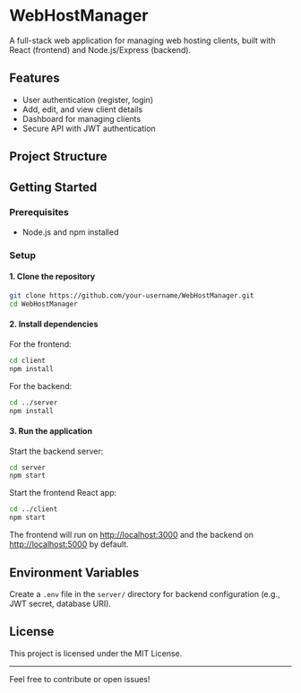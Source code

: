 # WebHostManager

A full-stack web application for managing web hosting clients, built with React (frontend) and Node.js/Express (backend).

## Features

- User authentication (register, login)
- Add, edit, and view client details
- Dashboard for managing clients
- Secure API with JWT authentication

## Project Structure

## Getting Started

### Prerequisites

- Node.js and npm installed

### Setup

#### 1. Clone the repository

```bash
git clone https://github.com/your-username/WebHostManager.git
cd WebHostManager
```

#### 2. Install dependencies

For the frontend:
```bash
cd client
npm install
```

For the backend:
```bash
cd ../server
npm install
```

#### 3. Run the application

Start the backend server:
```bash
cd server
npm start
```

Start the frontend React app:
```bash
cd ../client
npm start
```

The frontend will run on [http://localhost:3000](http://localhost:3000) and the backend on [http://localhost:5000](http://localhost:5000) by default.

## Environment Variables

Create a `.env` file in the `server/` directory for backend configuration (e.g., JWT secret, database URI).

## License

This project is licensed under the MIT License.

---

Feel free to contribute or open issues!